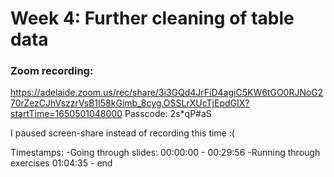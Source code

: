 # Week 4: Further cleaning of table data


### Zoom recording:
https://adelaide.zoom.us/rec/share/3i3GQd4JrFiD4agiC5KW6tGO0RJNoG270rZezCJhVszzrVsB1I58kGimb_8cyg.OSSLrXUcTjEpdGIX?startTime=1650501048000
Passcode: 2s*qP#aS

I paused screen-share instead of recording this time :(

Timestamps:
-Going through slides: 00:00:00 - 00:29:56
-Running through exercises 01:04:35 - end
